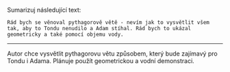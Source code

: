 Sumarizuj následující text:

```
Rád bych se věnoval pythagorově větě - nevím jak to vysvětlit všem tak, aby to Tondu nenudilo a Adam stíhal. Rád bych to ukázal geometricky a také pomocí objemu vody.
```

---

<!-- chatcmpl-749mzWuTBMGzn1xhACxxW17JB1Xu1 -->

Autor chce vysvětlit pythagorovu větu způsobem, který bude zajímavý pro Tondu i Adama. Plánuje použít geometrickou a vodní demonstraci.